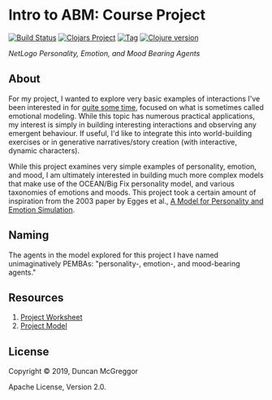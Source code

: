 # Intro to ABM: Course Project

[![Build Status][travis-badge]][travis]
[![Clojars Project][clojars-badge]][clojars]
[![Tag][tag-badge]][tag]
[![Clojure version][clojure-v]](project/project.clj)

*NetLogo Personality, Emotion, and Mood Bearing Agents*

## About

For my project, I wanted to explore very basic examples of interactions I've
been interested in for
[quite some time](https://github.com/hexagram30/agent/commits/master?after=c998722edc235612acf8420943c528a8315d7da6+0),
focused on what is sometimes called emotional modeling. While this topic has
numerous practical applications, my interest is simply in building interesting
interactions and observing any emergent behaviour. If useful, I'd like to
integrate this into world-building exercises or in generative
narratives/story creation (with interactive, dynamic characters).

While this project examines very simple examples of personality, emotion, and
mood, I am ultimately interested in building much more complex models that make
use of the OCEAN/Big Fix personality model, and various taxonomies of emotions
and moods. This project took a certain amount of inspiration from the 2003
paper by Egges et al.,
[A Model for Personality and Emotion Simulation](https://github.com/hexagram30/agent/blob/master/dev-resources/research/%5B2003%20Egges%5D%20A%20Model%20for%20Personality%20and%20Emotion%20Simulation.pdf).

## Naming

The agents in the model explored for this project I have named unimaginatively
PEMBAs: "personality-, emotion-, and mood-bearing agents."

## Resources

1. [Project Worksheet](plan.md)
2. [Project Model](PEMBAs-and-Crowds.nlogo)

## License

Copyright © 2019, Duncan McGreggor

Apache License, Version 2.0.

<!-- Named page links below: /-->

[travis]: https://travis-ci.org/oubiwann/intro-abm
[travis-badge]: https://travis-ci.org/oubiwann/intro-abm.png?branch=master
[deps]: http://jarkeeper.com/oubiwann/intro-abm
[deps-badge]: http://jarkeeper.com/oubiwann/intro-abm/status.svg
[logo]: resources/images/complexity-explorer-logo-x250.jpg
[logo-large]: resources/images/complexity-explorer-logo-x800.png
[tag-badge]: https://img.shields.io/github/tag/oubiwann/intro-abm.svg
[tag]: https://github.com/oubiwann/intro-abm/tags
[clojure-v]: https://img.shields.io/badge/clojure-1.10.1-blue.svg
[jdk-v]: https://img.shields.io/badge/jdk-1.11+-blue.svg
[clojars]: https://clojars.org/pembas
[clojars-badge]: https://img.shields.io/clojars/v/pembas.svg
